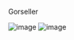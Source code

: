 Gorseller

![image](https://user-images.githubusercontent.com/61711520/185789578-0978dedd-ce6e-4f90-959b-f7445cc21676.png)
![image](https://user-images.githubusercontent.com/61711520/185789586-1e41c60b-b493-4a01-951c-d5552cc4aa4b.png)
